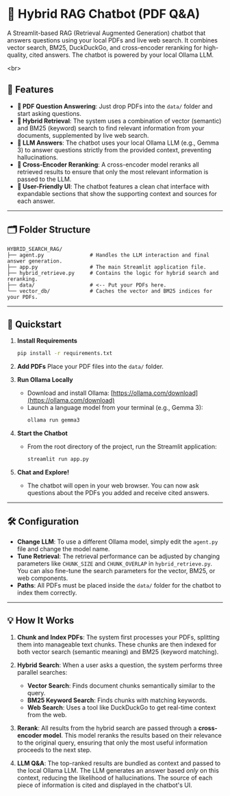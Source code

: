 # 🧠 Hybrid RAG Chatbot (PDF Q\&A)

A Streamlit-based RAG (Retrieval Augmented Generation) chatbot that answers questions using your local PDFs and live web search. It combines vector search, BM25, DuckDuckGo, and cross-encoder reranking for high-quality, cited answers. The chatbot is powered by your local Ollama LLM.

\<br\>

## 🚀 Features

  * **🔎 PDF Question Answering**: Just drop PDFs into the `data/` folder and start asking questions.
  * **🧬 Hybrid Retrieval**: The system uses a combination of vector (semantic) and BM25 (keyword) search to find relevant information from your documents, supplemented by live web search.
  * **🤖 LLM Answers**: The chatbot uses your local Ollama LLM (e.g., Gemma 3) to answer questions strictly from the provided context, preventing hallucinations.
  * **🏅 Cross-Encoder Reranking**: A cross-encoder model reranks all retrieved results to ensure that only the most relevant information is passed to the LLM.
  * **💬 User-Friendly UI**: The chatbot features a clean chat interface with expandable sections that show the supporting context and sources for each answer.

-----

## 🗂️ Folder Structure

```
HYBRID_SEARCH_RAG/
├── agent.py               # Handles the LLM interaction and final answer generation.
├── app.py                 # The main Streamlit application file.
├── hybrid_retrieve.py     # Contains the logic for hybrid search and reranking.
├── data/                  # <-- Put your PDFs here.
└── vector_db/             # Caches the vector and BM25 indices for your PDFs.
```

-----

## 🚀 Quickstart

1.  **Install Requirements**

    ```bash
    pip install -r requirements.txt
    ```

2.  **Add PDFs**
    Place your PDF files into the `data/` folder.

3.  **Run Ollama Locally**

      * Download and install Ollama: [https://ollama.com/download](https://ollama.com/download)
      * Launch a language model from your terminal (e.g., Gemma 3):
        ```bash
        ollama run gemma3
        ```

4.  **Start the Chatbot**

      * From the root directory of the project, run the Streamlit application:
        ```bash
        streamlit run app.py
        ```

5.  **Chat and Explore\!**

      * The chatbot will open in your web browser. You can now ask questions about the PDFs you added and receive cited answers.

-----

## 🛠️ Configuration

  * **Change LLM**: To use a different Ollama model, simply edit the `agent.py` file and change the model name.
  * **Tune Retrieval**: The retrieval performance can be adjusted by changing parameters like `CHUNK_SIZE` and `CHUNK_OVERLAP` in `hybrid_retrieve.py`. You can also fine-tune the search parameters for the vector, BM25, or web components.
  * **Paths**: All PDFs must be placed inside the `data/` folder for the chatbot to index them correctly.

-----

## 💡 How It Works

1.  **Chunk and Index PDFs**: The system first processes your PDFs, splitting them into manageable text chunks. These chunks are then indexed for both vector search (semantic meaning) and BM25 (keyword matching).

2.  **Hybrid Search**: When a user asks a question, the system performs three parallel searches:

      * **Vector Search**: Finds document chunks semantically similar to the query.
      * **BM25 Keyword Search**: Finds chunks with matching keywords.
      * **Web Search**: Uses a tool like DuckDuckGo to get real-time context from the web.

3.  **Rerank**: All results from the hybrid search are passed through a **cross-encoder model**. This model reranks the results based on their relevance to the original query, ensuring that only the most useful information proceeds to the next step.

4.  **LLM Q\&A**: The top-ranked results are bundled as context and passed to the local Ollama LLM. The LLM generates an answer based *only* on this context, reducing the likelihood of hallucinations. The source of each piece of information is cited and displayed in the chatbot's UI.
